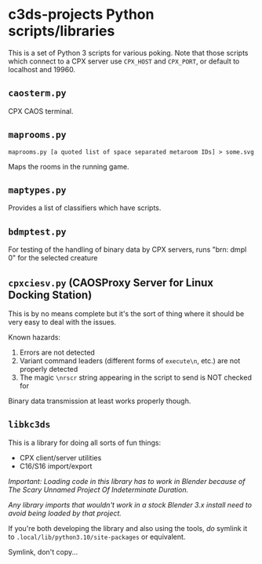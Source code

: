 # c3ds-projects Python scripts/libraries

This is a set of Python 3 scripts for various poking.
Note that those scripts which connect to a CPX server use `CPX_HOST` and `CPX_PORT`, or default to localhost and 19960.

## `caosterm.py`

CPX CAOS terminal.

## `maprooms.py`

`maprooms.py [a quoted list of space separated metaroom IDs] > some.svg`

Maps the rooms in the running game.

## `maptypes.py`

Provides a list of classifiers which have scripts.

## `bdmptest.py`

For testing of the handling of binary data by CPX servers, runs "brn: dmpl 0" for the selected creature

## `cpxciesv.py` (CAOSProxy Server for Linux Docking Station)

This is by no means complete but it's the sort of thing where it should be very easy to deal with the issues.

Known hazards:

1. Errors are not detected
2. Variant command leaders (different forms of `execute\n`, etc.) are not properly detected
3. The magic `\nrscr` string appearing in the script to send is NOT checked for

Binary data transmission at least works properly though.

## `libkc3ds`

This is a library for doing all sorts of fun things:

* CPX client/server utilities
* C16/S16 import/export

*Important: Loading code in this library has to work in Blender because of The Scary Unnamed Project Of Indeterminate Duration.*

*Any library imports that wouldn't work in a stock Blender 3.x install need to avoid being loaded by that project.*

If you're both developing the library and also using the tools, *do* symlink it to `.local/lib/python3.10/site-packages` or equivalent.

Symlink, don't copy...

